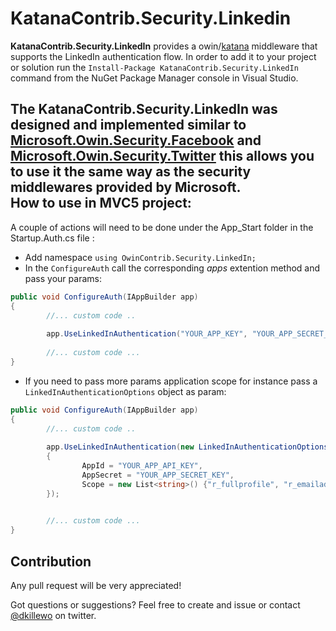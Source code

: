 KatanaContrib.Security.Linkedin
=============================

**KatanaContrib.Security.LinkedIn** provides a owin/[katana](http://katanaproject.codeplex.com/) middleware that supports the LinkedIn authentication flow. 
In order to add it to your project or solution run the `Install-Package KatanaContrib.Security.LinkedIn` command from the NuGet Package Manager console in Visual Studio. 

The KatanaContrib.Security.LinkedIn was designed and implemented similar to [Microsoft.Owin.Security.Facebook](https://www.nuget.org/packages/Microsoft.Owin.Security.Facebook) and [Microsoft.Owin.Security.Twitter](https://www.nuget.org/packages/Microsoft.Owin.Security.Twitter) this allows you to use it the same way as the security middlewares provided by Microsoft.  
How to use in MVC5 project: 
--------
A couple of actions will need to be done under the App_Start folder in the Startup.Auth.cs file :
 
* Add namespace  `using OwinContrib.Security.LinkedIn;`
* In the `ConfigureAuth` call the corresponding *apps* extention method and pass your params:
```csharp
public void ConfigureAuth(IAppBuilder app)
{
        //... custom code ..
    
        app.UseLinkedInAuthentication("YOUR_APP_KEY", "YOUR_APP_SECRET_KEY");
    
        //... custom code ...
}
```
* If you need to pass more params application scope for instance pass a `LinkedInAuthenticationOptions` object as param:
```csharp
public void ConfigureAuth(IAppBuilder app)
{
        //... custom code ..
    
        app.UseLinkedInAuthentication(new LinkedInAuthenticationOptions()
        {
                AppId = "YOUR_APP_API_KEY",
                AppSecret = "YOUR_APP_SECRET_KEY",
                Scope = new List<string>() {"r_fullprofile", "r_emailaddress"}, 
        });

    
        //... custom code ...
}
```

Contribution
-------------
Any pull request will be very appreciated!

Got questions or suggestions? Feel free to create and issue or contact [@dkillewo](https://twitter.com/dkillewo) on twitter.
